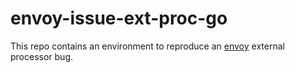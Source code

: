 # envoy-issue-ext-proc-go
 
This repo contains an environment to reproduce an [envoy](https://envoyproxy.io) external processor bug.

